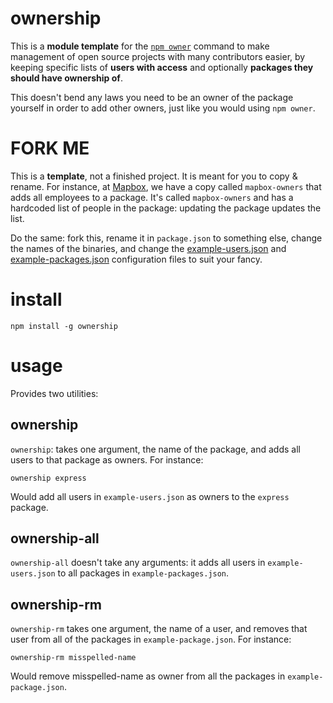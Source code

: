 # ownership

This is a **module template**
for the [`npm owner`](https://docs.npmjs.com/cli/owner) command to
make management of open source projects with many contributors easier,
by keeping specific lists of **users with access** and optionally **packages
they should have ownership of**.

This doesn't bend any laws you need to be an owner of the package yourself
in order to add other owners, just like you would using `npm owner`.

# FORK ME

This is a **template**, not a finished project. It is meant for you to
copy & rename. For instance, at [Mapbox](https://www.mapbox.com/), we
have a copy called `mapbox-owners` that adds all employees to a package.
It's called `mapbox-owners` and has a hardcoded list of people in the package:
updating the package updates the list.

Do the same: fork this, rename it in `package.json` to something else,
change the names of the binaries, and change the [example-users.json](example-users.json)
and [example-packages.json](example-packages.json) configuration files to suit
your fancy.

# install

    npm install -g ownership

# usage

Provides two utilities:

## ownership

`ownership`: takes one argument, the name of the package,
and adds all users to that package as owners. For instance:

    ownership express

Would add all users in `example-users.json` as owners to the
`express` package.

## ownership-all

`ownership-all` doesn't take any arguments: it adds all users in
`example-users.json` to all packages in `example-packages.json`.

## ownership-rm

`ownership-rm` takes one argument, the name of a user, and removes
that user from all of the packages in `example-package.json`. For
instance:

    ownership-rm misspelled-name

Would remove misspelled-name as owner from all the packages in 
`example-package.json`.
